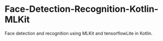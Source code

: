 # Face-Detection-Recognition-Kotlin-MLKit
Face detection and recognition using MLKit and tensorflowLite in Kotlin.
